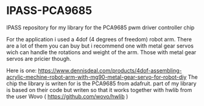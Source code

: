 # IPASS-PCA9685
IPASS repository for my library for the PCA9685 pwm driver controller chip

For the application i used a 4dof (4 degrees of freedom) robot arm.
There are a lot of them you can buy but i recommend one with metal 
gear servos wich can handle the rotations and weight of the arm. 
Those with metal gear servos are pricier though.

Here is one: https://www.dennisdeal.com/products/4dof-assembling-acrylic-mechine-robot-arm-with-mg90-metal-gear-servo-for-robot-diy
The chip the library is writen for is the PCA9685 from adafruit. part of my library is based on their code but writen so that it works together with hwlib from the user Wovo ( https://github.com/wovo/hwlib ) 
